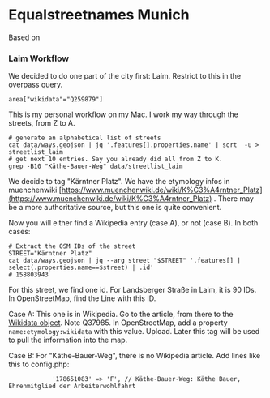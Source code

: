 # Equalstreetnames Munich

Based on

### Laim Workflow

We decided to do one part of the city first: Laim. Restrict to this in the overpass query.
```
area["wikidata"="Q259879"]
```
This is my personal workflow on my Mac. I work my way through the streets, from Z to A.
```
# generate an alphabetical list of streets
cat data/ways.geojson | jq '.features[].properties.name' | sort  -u > streetlist_laim
# get next 10 entries. Say you already did all from Z to K.
grep -B10 "Käthe-Bauer-Weg" data/streetlist_laim
```
We decide to tag "Kärntner Platz". We have the etymology infos in muenchenwiki [https://www.muenchenwiki.de/wiki/K%C3%A4rntner_Platz](https://www.muenchenwiki.de/wiki/K%C3%A4rntner_Platz) . There may be a more authoritative source, but this one is quite convenient. 


Now you will either find a Wikipedia entry (case A), or not (case B). In both cases:
```
# Extract the OSM IDs of the street
STREET="Kärntner Platz"
cat data/ways.geojson | jq --arg street "$STREET" '.features[] | select(.properties.name==$street) | .id' 
# 158803943
```
For this street, we find one id. For Landsberger Straße in Laim, it is 90 IDs. 
In OpenStreetMap, find the Line with this ID.

Case A: This one is in Wikipedia. Go to the article, from there to the [Wikidata object](https://www.wikidata.org/wiki/Q37985). Note Q37985. In OpenStreetMap, add a property `name:etymology:wikidata` with this value. Upload. Later this tag will be used to pull the information into the map.

Case B: For "Käthe-Bauer-Weg", there is no Wikipedia article. Add lines like this to config.php:
```
            '178651083' => 'F', // Käthe-Bauer-Weg: Käthe Bauer, Ehrenmitglied der Arbeiterwohlfahrt
```
